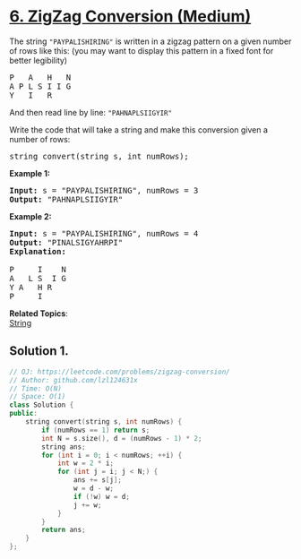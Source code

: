 # [6. ZigZag Conversion (Medium)](https://leetcode.com/problems/zigzag-conversion/submissions/)

<p>The string <code>"PAYPALISHIRING"</code> is written in a zigzag pattern on a given number of rows like this: (you may want to display this pattern in a fixed font for better legibility)</p>

<pre>P   A   H   N
A P L S I I G
Y   I   R
</pre>

<p>And then read line by line: <code>"PAHNAPLSIIGYIR"</code></p>

<p>Write the code that will take a string and make this conversion given a number of rows:</p>

<pre>string convert(string s, int numRows);</pre>

<p><strong>Example 1:</strong></p>

<pre><strong>Input:</strong> s = "PAYPALISHIRING", numRows = 3
<strong>Output:</strong> "PAHNAPLSIIGYIR"
</pre>

<p><strong>Example 2:</strong></p>

<pre><strong>Input:</strong> s = "PAYPALISHIRING", numRows =&nbsp;4
<strong>Output:</strong>&nbsp;"PINALSIGYAHRPI"
<strong>Explanation:</strong>

P     I    N
A   L S  I G
Y A   H R
P     I</pre>


**Related Topics**:  
[String](https://leetcode.com/tag/string/)

## Solution 1.

```cpp
// OJ: https://leetcode.com/problems/zigzag-conversion/
// Author: github.com/lzl124631x
// Time: O(N)
// Space: O(1)
class Solution {
public:
    string convert(string s, int numRows) {
        if (numRows == 1) return s;
        int N = s.size(), d = (numRows - 1) * 2;
        string ans;
        for (int i = 0; i < numRows; ++i) {
            int w = 2 * i; 
            for (int j = i; j < N;) {
                ans += s[j];
                w = d - w;
                if (!w) w = d;
                j += w;
            }
        }
        return ans;
    }
};
```